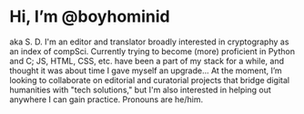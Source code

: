 # Hi, I’m @boyhominid 
aka S. D. I'm an editor and translator broadly interested in cryptography as an index of compSci. Currently trying to become (more) proficient in Python and C; JS, HTML, CSS, etc. have been a part of my stack for a while, and thought it was about time I gave myself an upgrade... At the moment, I’m looking to collaborate on editorial and curatorial projects that bridge digital humanities with "tech solutions," but I'm also interested in helping out anywhere I can gain practice. Pronouns are he/him.

<!---
boyhominid/boyhominid is a ✨ special ✨ repository because its `README.md` (this file) appears on your GitHub profile.
You can click the Preview link to take a look at your changes.
--->

